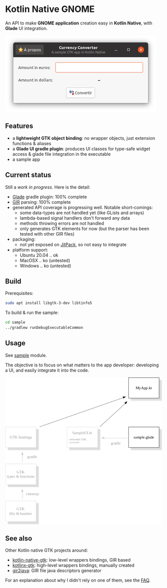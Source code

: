 # Kotlin Native GNOME

An API to make **GNOME application** creation easy in **Kotlin Native**, with **Glade** UI integration.

![Screenshot](doc/readme-screenshot.png)

## Features

* a **lightweight GTK object binding**: no wrapper objects, just extension functions & aliases
* a **Glade UI gradle plugin**: produces UI classes for type-safe widget access & glade file integration in the executable
* a sample app

## Current status

Still a *work in progress*. Here is the detail:
* [Glade](https://glade.gnome.org/) gradle plugin: 100% complete
* [GIR](https://gi.readthedocs.io) parsing: 100% complete
* generated API coverage is progressing well. Notable short-comings:
  - some data-types are not handled yet (like GLists and arrays)
  - lambda-based signal handlers don't forward any data
  - methods throwing errors are not handled
  - only generates GTK elements for now (but the parser has been tested with other GIR files)
* packaging:
  - not yet exposed on [JitPack](https://jitpack.io), so not easy to integrate
* platform support:
  - Ubuntu 20.04 .. ok
  - MacOSX .. ko (untested)
  - Windows .. ko (untested)

## Build

Prerequisites:

```bash
sudo apt install libgtk-3-dev libtinfo5
```

To build & run the sample:

```bash
cd sample
../gradlew runDebugExecutableCommon
```

## Usage

See [sample](sample/src/commonMain/kotlin/org/mrlem/gtk/sample) module.

The objective is to focus on what matters to the app developer: developing  a UI, and easily integrate it into the code.

![Generator](doc/readme-generator.png)

## See also

Other Kotlin native GTK projects around:
* [kotlin-native-gtk](https://github.com/kropp/kotlin-native-gtk): low-level wrappers bindings, GIR based
* [kotlinx-gtk](https://github.com/Doomsdayrs/kotlinx-gtk): high-level wrappers bindings, manually created
* [gir2java](https://github.com/gstreamer-java/gir2java): GIR file java descriptors generator

For an explanation about why I didn't rely on one of them, see the [FAQ](FAQ.md).
